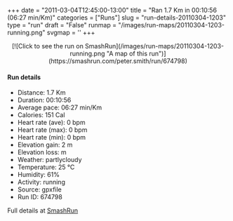 +++
date = "2011-03-04T12:45:00-13:00"
title = "Ran 1.7 Km in 00:10:56 (06:27 min/Km)"
categories = ["Runs"]
slug = "run-details-20110304-1203"
type = "run"
draft = "False"
runmap = "/images/run-maps/20110304-1203-running.png"
svgmap = '<polyline points="89 75, 90 75, 90 74, 91 72, 92 72, 93 71, 94 70, 96 69, 97 67, 99 65, 100 63, 99 61, 98 59, 97 57, 95 55, 94 54, 92 52, 91 50, 91 49, 91 48, 89 46, 88 44, 87 40, 86 37, 84 36, 81 36, 79 35, 76 36, 74 37, 71 38, 68 37, 66 36, 62 37, 54 34, 50 33, 46 32, 44 31, 42 30, 39 29, 37 28, 34 27, 31 27, 29 27, 26 26, 23 25, 20 26, 19 27, 17 27, 16 27, 14 27, 12 27, 9 28, 6 28, 4 30, 1 32, 0 33, 0 33">'
+++



<!--more-->

<center>
[![Click to see the run on SmashRun](/images/run-maps/20110304-1203-running.png "A map of this run")](https://smashrun.com/peter.smith/run/674798)
</center>

#### Run details

* Distance: 1.7 Km
* Duration: 00:10:56
* Average pace: 06:27 min/Km
* Calories: 151 Cal
* Heart rate (ave): 0 bpm
* Heart rate (max): 0 bpm
* Heart rate (min): 0 bpm
* Elevation gain: 2 m
* Elevation loss:  m
* Weather: partlycloudy
* Temperature: 25 &deg;C
* Humidity: 61%
* Activity: running
* Source: gpxfile
* Run ID: 674798

Full details at [SmashRun](https://smashrun.com/peter.smith/run/674798)